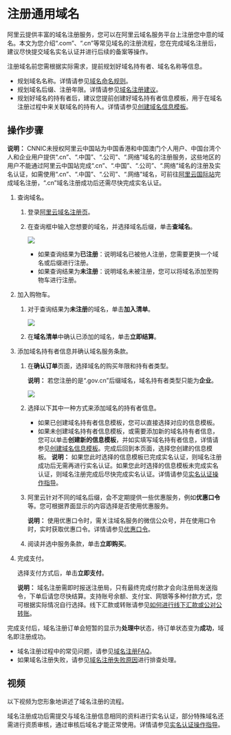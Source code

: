 # 注册通用域名

阿里云提供丰富的域名注册服务，您可以在阿里云域名服务平台上注册您中意的域名。本文为您介绍“.com”、“.cn”等常见域名的注册流程，您在完成域名注册后，建议尽快提交域名实名认证并进行后续的备案等操作。

注册域名前您需根据实际需求，提前规划好域名持有者、域名名称等信息。

-   规划域名名称。详情请参见[域名命名规则](/cn.zh-CN/域名注册/域名命名及注册建议/域名命名规则.md)。
-   规划域名后缀、注册年限。详情请参见[域名注册建议](/cn.zh-CN/域名注册/域名命名及注册建议/域名注册建议.md)。
-   规划好域名的持有者后，建议您提前创建好域名持有者信息模板，用于在域名注册过程中来关联域名的持有人。详情请参见[创建域名信息模板](/cn.zh-CN/域名管理/创建域名信息模板.md)。

## 操作步骤

**说明：** CNNIC未授权阿里云中国站为中国香港和中国澳门个人用户、中国台湾个人和企业用户提供“.cn”、“.中国”、“.公司”、“.网络”域名的注册服务，这些地区的用户不能通过阿里云中国站完成“.cn”、“.中国”、“.公司”、“.网络”域名的注册及实名认证，如需使用“.cn”、“.中国”、“.公司”、“.网络”域名，可前往[阿里云国际站](https://www.alibabacloud.com/zh/domain)完成域名注册，“.cn”域名注册成功后还需尽快完成实名认证。

1.  查询域名。

    1.  登录[阿里云域名注册页](https://wanwang.aliyun.com/)。

    2.  在查询框中输入您想要的域名，并选择域名后缀，单击**查域名**。

        ![](https://static-aliyun-doc.oss-cn-hangzhou.aliyuncs.com/assets/img/zh-CN/1022258951/p5937.png)

        -   如果查询结果为**已注册**：说明域名已被他人注册，您需要更换一个域名或后缀进行注册。
        -   如果查询结果为**未注册**：说明域名未被注册，您可以将域名添加至购物车进行注册。
2.  加入购物车。

    1.  对于查询结果为**未注册**的域名，单击**加入清单**。

        ![](https://static-aliyun-doc.oss-cn-hangzhou.aliyuncs.com/assets/img/zh-CN/1022258951/p5938.png)

    2.  在**域名清单**中确认已添加的域名，单击**立即结算**。

3.  添加域名持有者信息并确认域名服务条款。

    1.  在**确认订单**页面，选择域名的购买年限和持有者类型。

        **说明：** 若您注册的是“.gov.cn”后缀域名，域名持有者类型只能为**企业**。

        ![](https://static-aliyun-doc.oss-cn-hangzhou.aliyuncs.com/assets/img/zh-CN/1022258951/p5939.png)

    2.  选择以下其中一种方式来添加域名的持有者信息。

        -   如果已创建域名持有者信息模板，您可以直接选择对应的信息模板。
        -   如果未创建域名持有者信息模板，或需要添加新的域名持有者信息，您可以单击**创建新的信息模板**，并如实填写域名持有者信息，详情请参见[创建域名信息模板](/cn.zh-CN/域名管理/创建域名信息模板.md)。完成后回到本页面，选择您创建的信息模板。
        **说明：** 如果您此时选择的信息模板已完成实名认证，则域名注册成功后无需再进行实名认证。如果您此时选择的信息模板未完成实名认证，则域名注册完成后尽快完成实名认证。详情请参见[实名认证操作指导](/cn.zh-CN/域名实名认证/域名实名认证概述.md)。

    3.  阿里云针对不同的域名后缀，会不定期提供一些优惠服务，例如**优惠口令**等。您可根据界面显示的内容选择是否使用优惠服务。

        **说明：** 使用优惠口令时，需关注域名服务的微信公众号，并在使用口令时，实时获取优惠口令。详情请参见[优惠口令](https://help.aliyun.com/knowledge_detail/44007.html)。

    4.  阅读并选中服务条款，单击**立即购买**。

4.  完成支付。

    选择支付方式后，单击**立即支付**。

    **说明：** 域名注册需即时报送注册局，只有最终完成付款才会向注册局发送指令，下单后请您尽快结算。支持账号余额、支付宝、网银等多种付款方式，您可根据实际情况自行选择。线下汇款或转账请参见[如何进行线下汇款或公对公转账](https://help.aliyun.com/document_detail/37108.html)。


完成支付后，域名注册订单会短暂的显示为**处理中**状态，待订单状态变为**成功**，域名即注册成功。

-   域名注册过程中的常见问题，请参见[域名注册FAQ](/cn.zh-CN/常见问题/注册认证类问题/域名注册FAQ.md)。
-   如果域名注册失败，请参见[域名注册失败原因](https://help.aliyun.com/knowledge_detail/84870.html)进行排查处理。

## 视频

以下视频为您形象地讲述了域名注册的流程。 

域名注册成功后需提交与域名注册信息相同的资料进行实名认证，部分特殊域名还需进行资质审核，通过审核后域名才能正常使用。详情请参见[实名认证操作指导](/cn.zh-CN/域名实名认证/域名实名认证概述.md)。

